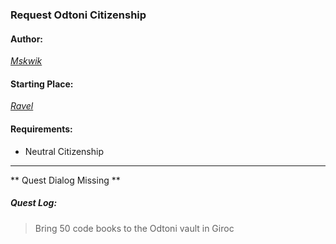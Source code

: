### Request Odtoni Citizenship
#### Author:
_[Mskwik](http://movoda.net/man/Mskwik)_

#### Starting Place:
_[Ravel](http://movoda.net/man/Ravel)_

#### Requirements:
* Neutral Citizenship

---
** Quest Dialog Missing **

##### Quest Log:
> Bring 50 code books to the Odtoni vault in Giroc